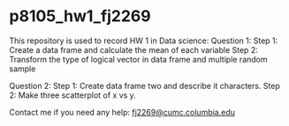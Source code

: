 # p8105_hw1_fj2269
This repository is used to record HW 1 in Data science:
Question 1:
   Step 1: Create a data frame and calculate the mean of each variable
   Step 2: Transform the type of logical vector in data frame and multiple random sample
   
Question 2:
    Step 1: Create data frame two and describe it characters.
    Step 2: Make three scatterplot of x vs y.
    
Contact me if you need any help: fj2269@cumc.columbia.edu
